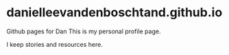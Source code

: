 # danielleevandenboschtand.github.io
Github pages for Dan 
This is my personal profile page. 

I keep stories and resources here. 
